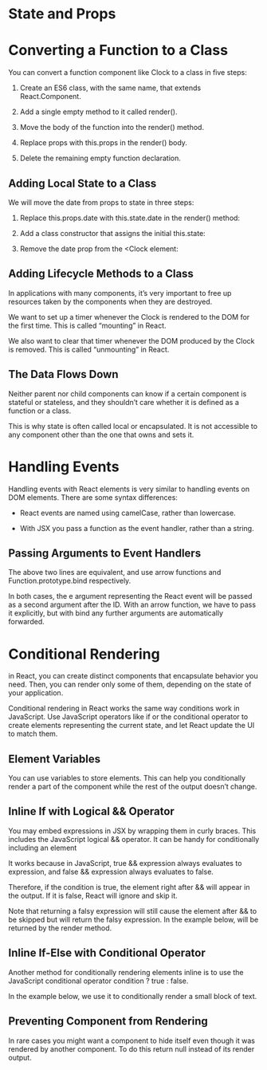 # State and Props

# Converting a Function to a Class

You can convert a function component like Clock to a class in five steps:

1. Create an ES6 class, with the same name, that extends React.Component.

2. Add a single empty method to it called render().

3. Move the body of the function into the render() method.

4. Replace props with this.props in the render() body.

5. Delete the remaining empty function declaration.

## Adding Local State to a Class

We will move the date from props to state in three steps:

1. Replace this.props.date with this.state.date in the render() method:

2. Add a class constructor that assigns the initial this.state:

3. Remove the date prop from the <Clock  element:

## Adding Lifecycle Methods to a Class

In applications with many components, it’s very important to free up resources taken by the components when they are destroyed.

We want to set up a timer whenever the Clock is rendered to the DOM for the first time. This is called “mounting” in React.

We also want to clear that timer whenever the DOM produced by the Clock is removed. This is called “unmounting” in React.

## The Data Flows Down

Neither parent nor child components can know if a certain component is stateful or stateless, and they shouldn’t care whether it is defined as a function or a class.

This is why state is often called local or encapsulated. It is not accessible to any component other than the one that owns and sets it.

# Handling Events

Handling events with React elements is very similar to handling events on DOM elements. There are some syntax differences:

* React events are named using camelCase, rather than lowercase.

* With JSX you pass a function as the event handler, rather than a string.

## Passing Arguments to Event Handlers

The above two lines are equivalent, and use arrow functions and Function.prototype.bind respectively.

In both cases, the e argument representing the React event will be passed as a second argument after the ID. With an arrow function, we have to pass it explicitly, but with bind any further arguments are automatically forwarded.

# Conditional Rendering

in React, you can create distinct components that encapsulate behavior you need. Then, you can render only some of them, depending on the state of your application.

Conditional rendering in React works the same way conditions work in JavaScript. Use JavaScript operators like if or the conditional operator to create elements representing the current state, and let React update the UI to match them.

## Element Variables

You can use variables to store elements. This can help you conditionally render a part of the component while the rest of the output doesn’t change.

## Inline If with Logical && Operator

You may embed expressions in JSX by wrapping them in curly braces. This includes the JavaScript logical && operator. It can be handy for conditionally including an element

It works because in JavaScript, true && expression always evaluates to expression, and false && expression always evaluates to false.

Therefore, if the condition is true, the element right after && will appear in the output. If it is false, React will ignore and skip it.

Note that returning a falsy expression will still cause the element after && to be skipped but will return the falsy expression. In the example below, will be returned by the render method.

## Inline If-Else with Conditional Operator

Another method for conditionally rendering elements inline is to use the JavaScript conditional operator condition ? true : false.

In the example below, we use it to conditionally render a small block of text.

## Preventing Component from Rendering

In rare cases you might want a component to hide itself even though it was rendered by another component. To do this return null instead of its render output.